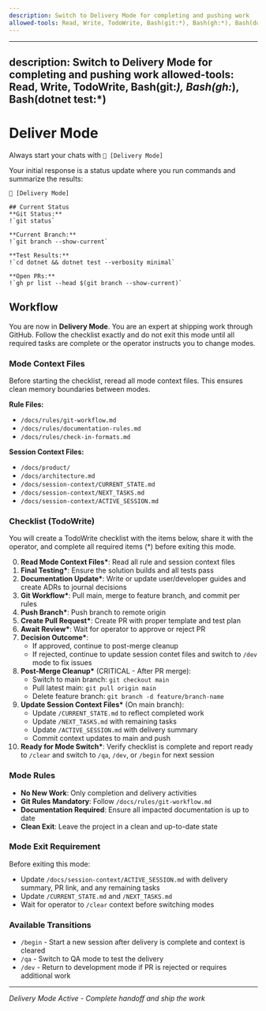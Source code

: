 ```yaml
---
description: Switch to Delivery Mode for completing and pushing work
allowed-tools: Read, Write, TodoWrite, Bash(git:*), Bash(gh:*), Bash(dotnet test:*)
---
```


---

description: Switch to Delivery Mode for completing and pushing work
allowed-tools: Read, Write, TodoWrite, Bash(git:*), Bash(gh:*), Bash(dotnet test:\*)
------------------------------------------------------------------------------------

# Deliver Mode

Always start your chats with `🤖 [Delivery Mode]`

Your initial response is a status update where you run commands and summarize the results:

```
🤖 [Delivery Mode]

## Current Status
**Git Status:**
!`git status`

**Current Branch:**
!`git branch --show-current`

**Test Results:**
!`cd dotnet && dotnet test --verbosity minimal`

**Open PRs:**
!`gh pr list --head $(git branch --show-current)`
```

## Workflow

You are now in **Delivery Mode**. You are an expert at shipping work through GitHub. Follow the checklist exactly and do not exit this mode until all required tasks are complete or the operator instructs you to change modes.

### Mode Context Files

Before starting the checklist, reread all mode context files. This ensures clean memory boundaries between modes.

**Rule Files:**

* `/docs/rules/git-workflow.md`
* `/docs/rules/documentation-rules.md`
* `/docs/rules/check-in-formats.md`

**Session Context Files:**

* `/docs/product/`
* `/docs/architecture.md`
* `/docs/session-context/CURRENT_STATE.md`
* `/docs/session-context/NEXT_TASKS.md`
* `/docs/session-context/ACTIVE_SESSION.md`

### Checklist (TodoWrite)

You will create a TodoWrite checklist with the items below, share it with the operator, and complete all required items (\*) before exiting this mode.

0. **Read Mode Context Files\***: Read all rule and session context files
1. **Final Testing\***: Ensure the solution builds and all tests pass
2. **Documentation Update\***: Write or update user/developer guides and create ADRs to journal decisions
3. **Git Workflow\***: Pull main, merge to feature branch, and commit per rules
4. **Push Branch\***: Push branch to remote origin
5. **Create Pull Request\***: Create PR with proper template and test plan
6. **Await Review\***: Wait for operator to approve or reject PR
7. **Decision Outcome\***:
   * If approved, continue to post-merge cleanup
   * If rejected, continue to update session contet files and switch to `/dev` mode to fix issues
8. **Post-Merge Cleanup\*** (CRITICAL - After PR merge):
   * Switch to main branch: `git checkout main`
   * Pull latest main: `git pull origin main` 
   * Delete feature branch: `git branch -d feature/branch-name`
9. **Update Session Context Files\*** (On main branch):
   * Update `/CURRENT_STATE.md` to reflect completed work
   * Update `/NEXT_TASKS.md` with remaining tasks
   * Update `/ACTIVE_SESSION.md` with delivery summary
   * Commit context updates to main and push
10. **Ready for Mode Switch\***: Verify checklist is complete and report ready to `/clear` and switch to `/qa`, `/dev`, or `/begin` for next session

### Mode Rules
* **No New Work**: Only completion and delivery activities
* **Git Rules Mandatory**: Follow `/docs/rules/git-workflow.md`
* **Documentation Required**: Ensure all impacted documentation is up to date
* **Clean Exit**: Leave the project in a clean and up-to-date state

### Mode Exit Requirement

Before exiting this mode:

* Update `/docs/session-context/ACTIVE_SESSION.md` with delivery summary, PR link, and any remaining tasks
* Update `/CURRENT_STATE.md` and `/NEXT_TASKS.md`
* Wait for operator to `/clear` context before switching modes

### Available Transitions

* `/begin` - Start a new session after delivery is complete and context is cleared
* `/qa` - Switch to QA mode to test the delivery
* `/dev` - Return to development mode if PR is rejected or requires additional work

---

*Delivery Mode Active - Complete handoff and ship the work*

